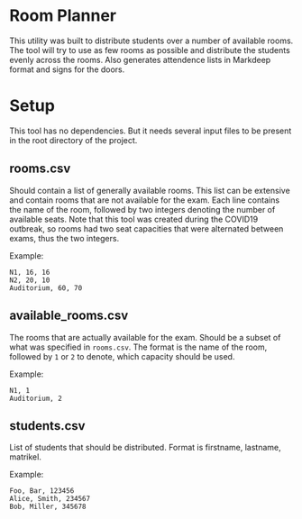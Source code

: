 # Room Planner
This utility was built to distribute students over a number of available rooms. The tool will try to use as few rooms as possible and distribute the students evenly across the rooms.
Also generates attendence lists in Markdeep format and signs for the doors.

# Setup
This tool has no dependencies. But it needs several input files to be present in the root directory of the project.

## rooms.csv
Should contain a list of generally available rooms. This list can be extensive and contain rooms that are not available for the exam. Each line contains the name of the room, followed by two integers denoting the number of available seats. Note that this tool was created during the COVID19 outbreak, so rooms had two seat capacities that were alternated between exams, thus the two integers.

Example:

```
N1, 16, 16
N2, 20, 10
Auditorium, 60, 70
```

## available_rooms.csv
The rooms that are actually available for the exam. Should be a subset of what was specified in `rooms.csv`. The format is the name of the room, followed by `1` or `2` to denote, which capacity should be used.

Example:

```
N1, 1
Auditorium, 2
```

## students.csv
List of students that should be distributed. Format is firstname, lastname, matrikel.

Example:

```
Foo, Bar, 123456
Alice, Smith, 234567
Bob, Miller, 345678
```